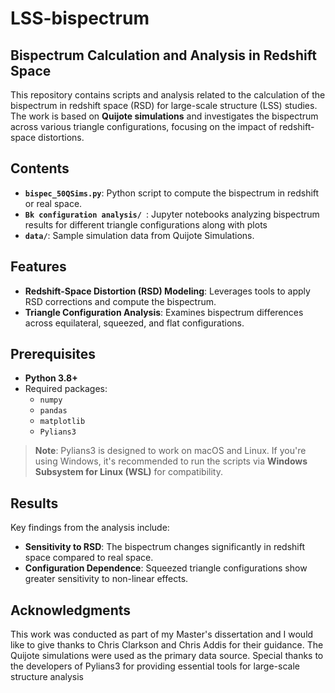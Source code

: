 # LSS-bispectrum

## Bispectrum Calculation and Analysis in Redshift Space  

This repository contains scripts and analysis related to the calculation of the bispectrum in redshift space (RSD) for large-scale structure (LSS) studies. The work is based on **Quijote simulations** and investigates the bispectrum across various triangle configurations, focusing on the impact of redshift-space distortions.  

## Contents  
- **`bispec_50QSims.py`**: Python script to compute the bispectrum in redshift or real space.  
- **`Bk configuration analysis/ `**: Jupyter notebooks analyzing bispectrum results for different triangle configurations along with plots
- **`data/`**: Sample simulation data from Quijote Simulations.  


## Features  
- **Redshift-Space Distortion (RSD) Modeling**: Leverages tools to apply RSD corrections and compute the bispectrum.  
- **Triangle Configuration Analysis**: Examines bispectrum differences across equilateral, squeezed, and flat configurations.  


## Prerequisites  
- **Python 3.8+**  
- Required packages:  
  - `numpy`  
  - `pandas`  
  - `matplotlib`  
  - `Pylians3`  

> **Note**: Pylians3 is designed to work on macOS and Linux. If you're using Windows, it's recommended to run the scripts via **Windows Subsystem for Linux (WSL)** for compatibility.



## Results  
Key findings from the analysis include:  
- **Sensitivity to RSD**: The bispectrum changes significantly in redshift space compared to real space.  
- **Configuration Dependence**: Squeezed triangle configurations show greater sensitivity to non-linear effects.  

## Acknowledgments  
This work was conducted as part of my Master's dissertation and I would like to give thanks to Chris Clarkson and Chris Addis for their guidance. The Quijote simulations were used as the primary data source. Special thanks to the developers of Pylians3 for providing essential tools for large-scale structure analysis

